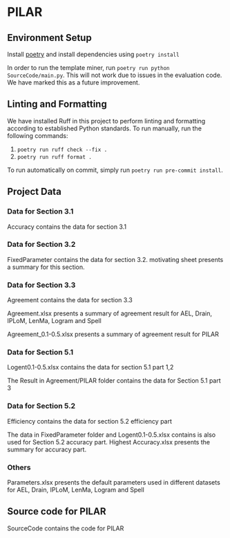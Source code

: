 # PILAR

## Environment Setup

Install [poetry](https://python-poetry.org/) and install dependencies using `poetry install`

In order to run the template miner, run `poetry run python SourceCode/main.py`. This will not work due to issues in the evaluation code. We have marked this as a future improvement.

## Linting and Formatting

We have installed Ruff in this project to perform linting and formatting according to established Python standards. To run manually, run the following commands:

1. `poetry run ruff check --fix .`
2. `poetry run ruff format .`

To run automatically on commit, simply run `poetry run pre-commit install`.

## Project Data

### Data for Section 3.1

Accuracy contains the data for section 3.1

### Data for Section 3.2

FixedParameter contains the data for section 3.2. motivating sheet presents a summary for this section.

### Data for Section 3.3

Agreement contains the data for section 3.3

Agreement.xlsx presents a summary of agreement result for AEL, Drain, IPLoM, LenMa, Logram and Spell

Agreement_0.1-0.5.xlsx presents a summary of agreement result for PILAR

### Data for Section 5.1

Logent0.1-0.5.xlsx contains the data for section 5.1 part 1,2

The Result in Agreement/PILAR folder contains the data for Section 5.1 part 3

### Data for Section 5.2

Efficiency contains the data for section 5.2 efficiency part

The data in FixedParameter folder and Logent0.1-0.5.xlsx contains is also used for Section 5.2 accuracy part. Highest Accuracy.xlsx presents the summary for accuracy part.

### Others

Parameters.xlsx presents the default parameters used in different datasets for AEL, Drain, IPLoM, LenMa, Logram and Spell

## Source code for PILAR

SourceCode contains the code for PILAR <br />
